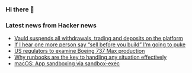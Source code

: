 ### Hi there 👋

<!--
**arashid-sh/arashid-sh** is a ✨ _special_ ✨ repository because its `README.md` (this file) appears on your GitHub profile.

Here are some ideas to get you started:

- 🔭 I’m currently working on ...
- 🌱 I’m currently learning ...
- 👯 I’m looking to collaborate on ...
- 🤔 I’m looking for help with ...
- 💬 Ask me about ...
- 📫 How to reach me: ...
- 😄 Pronouns: ...
- ⚡ Fun fact: ...
-->

### Latest news from Hacker news
<!-- BLOG-POST-LIST:START -->
- [Vauld suspends all withdrawals, trading and deposits on the platform](https://www.vauld.com/blog/corporate-statement/)
- [If I hear one more person say “sell before you build” I&#39;m going to puke](https://www.indiehackers.com/post/if-i-hear-one-more-person-say-sell-before-you-build-i-m-going-to-puke-f016215876)
- [US regulators to examine Boeing 737 Max production](https://www.aerotime.aero/articles/31423-us-regulators-to-examine-boeing-737-max-production)
- [Why runbooks are the key to handling any situation effectively](https://www.cortex.io/post/keep-calm-and-use-the-runbook)
- [macOS: App sandboxing via sandbox-exec](https://www.karltarvas.com/2020/10/25/macos-app-sandboxing-via-sandbox-exec.html)
<!-- BLOG-POST-LIST:END -->
